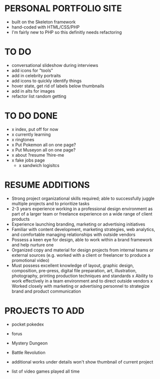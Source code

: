 # PERSONAL PORTFOLIO SITE
- built on the Skeleton framework
- hand-coded with HTML/CSS/PHP
- I'm fairly new to PHP so this definitly needs refactoring


# TO DO
- conversational slideshow during interviews
- add icons for "tools"
- add in celebrity portraits
- add icons to quickly identify things
- hover state, get rid of labels below thumbnails
- add in alts for images
- refactor list random getting

# TO DO DONE
- x index, put off for now
- x currently learning
- x ringtones
- x Put Pokemon all on one page?
- x Put Museyon all on one page?
- x about ?resume ?hire-me
- x fake jobs page
	- x sandwich logisitcs


# RESUME ADDITIONS
- Strong project organizational skills required; able to successfully juggle multiple projects and to prioritize tasks
- 2-3 years experience working in a professional design environment as part of a larger team or freelance experience on a wide range of client products
- Experience launching branding, marketing or advertising initiatives
- Familiar with content development, marketing strategies, web analytics, and comfortable managing relationships with outside vendors
- Possess a keen eye for design, able to work within a brand framework and help nurture one
- Organized copy and material for design projects from internal teams or external sources (e.g. worked with a client or freelancer to produce a promotional video)
- Must possess excellent knowledge of layout, graphic design, composition, pre-press, digital file preparation, art, illustration, photography, printing production techniques and standards
x Ability to work effectively in a team environment and to direct outside vendors
x Worked closely with marketing or advertising personnel to strategize brand and product communication


# PROJECTS TO ADD
- pocket pokedex
- forus
- Mystery Dungeon
- Battle Revolution

- additional works under details won't show thumbnail of current project

- list of video games played all time